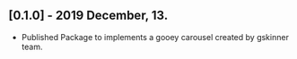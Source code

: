 ## [0.1.0] - 2019 December, 13.

* Published Package to implements a gooey carousel created by gskinner team.
